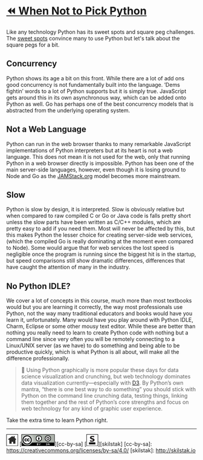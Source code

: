 # [⏪ When Not to Pick Python](/README.md)

Like any technology Python has its sweet spots and square peg
challenges. The [sweet spots](/why/README.md) convince many to use
Python but let's talk about the square pegs for a bit.

## Concurrency

Python shows its age a bit on this front. While there are a lot of add
ons good concurrency is not fundamentally built into the language.
’Dems fightin’ words to a lot of Python supports but it is simply
true. JavaScript gets around this in its own asynchronous way, which
can be added onto Python as well. Go has perhaps one of the best
concurrency models that is abstracted from the underlying operating
system.

## Not a Web Language

Python can run in the web browser thanks to many remarkable JavaScript
implementations of Python interpreters but at its heart is not a
web language. This does not mean it is not used for the web, only
that running Python in a web browser directly is impossible. Python
has been one of the main server-side languages, however, even though
it is losing ground to Node and Go as the
[JAMStack.org](http://jamstack.org) model becomes more mainstream.

## Slow

Python is slow by design, it is interpreted. Slow is obviously
relative but when compared to raw compiled C or Go or Java code is
falls pretty short unless the slow parts have been written as C/C++
modules, which are pretty easy to add if you need them. Most will
never be affected by this, but this makes Python the lesser choice for
creating server-side web services, (which the compiled Go is really
dominating at the moment even compared to Node). Some would argue that
for web services the lost speed is negligible once the program is
running since the biggest hit is in the startup, but speed comparisons
still show dramatic differences, differences that have caught the
attention of many in the industry.

## No Python IDLE?

We cover a lot of concepts in this course, much more than most
textbooks would but you are learning it correctly, the way most
professionals use Python, not the way many traditional educators
and books would have you learn it, unfortunately. Many would have
you play around with Python IDLE, Charm, Eclipse or some other mousy
text editor. While these are better than nothing you really need to
learn to create Python code with nothing but a command line since
very often you will be remotely connecting to a Linux/UNIX server
(as we have) to do something and being able to be productive quickly,
which is what Python is all about, will make all the difference
professionally.

> 💬 Using Python graphically is more popular these days for data
> science visualization and crunching, but web technology dominates
> data visualization currently—especially with [D3](http://d3js.org). By
> Python’s own mantra, “there is one best way to do something” you
> should stick with Python on the command line crunching data, testing
> things, linking them together and the rest of Python’s core
> strengths and focus on web technology 
> for any kind of graphic user experience.

Take the extra time to learn Python right.

---
[![home](/assets/home-bw.png)](/README.md)
[![cc-by-sa](/assets/cc-by-sa.png)][cc-by-sa]
[![skilstak](/assets/skilstak-logo-bw.png)][skilstak]
[cc-by-sa]: https://creativecommons.org/licenses/by-sa/4.0/
[skilstak]: http://skilstak.io

